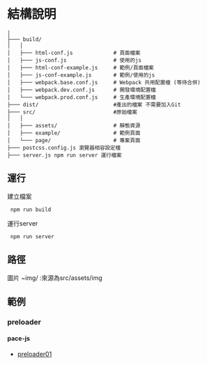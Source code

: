 # 結構說明
```
│
├─── build/
│   │
│   ├─── html-conf.js             # 頁面檔案
│   ├─── js-conf.js               # 使用的js
│   ├─── html-conf-example.js     # 範例/頁面檔案
│   ├─── js-conf-example.js       # 範例/使用的js
│   ├─── webpack.base.conf.js     # Webpack 共用配置檔 (等待合併)
│   ├─── webpack.dev.conf.js      # 開發環境配置檔
│   └─── webpack.prod.conf.js     # 生產環境配置檔
├─── dist/                        #產出的檔案 不需要加入Git
├─── src/                         #原始檔案
│   │
│   ├─── assets/                  # 靜態資源
│   ├─── example/                 # 範例頁面
│   └─── page/                    # 專案頁面
├─── postcss.config.js 瀏覽器相容設定檔
├─── server.js npm run server 運行檔案

```
## 運行

建立檔案

` npm run build` 


運行server

` npm run server` 

## 路徑

圖片 ~img/  :來源為src/assets/img

## 範例

### preloader

#### pace-js

- [preloader01](preloader01.html)

